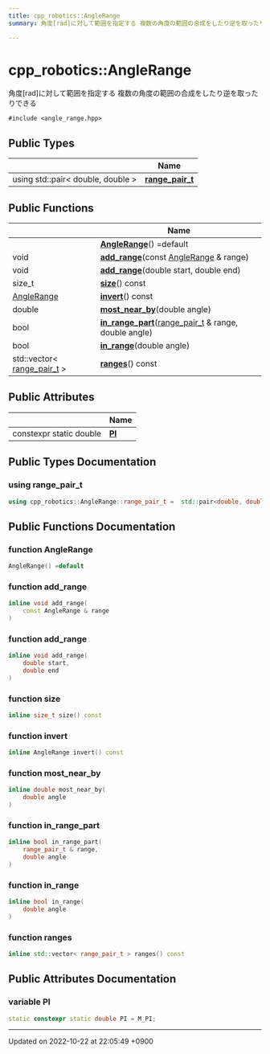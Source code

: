 ```yaml
---
title: cpp_robotics::AngleRange
summary: 角度[rad]に対して範囲を指定する 複数の角度の範囲の合成をしたり逆を取ったりできる 

---
```


# cpp_robotics::AngleRange



角度[rad]に対して範囲を指定する 複数の角度の範囲の合成をしたり逆を取ったりできる 


`#include <angle_range.hpp>`

## Public Types

|                | Name           |
| -------------- | -------------- |
| using std::pair< double, double > | **[range_pair_t](/cpp_robotics/doxybook/Classes/classcpp__robotics_1_1AngleRange/#using-range-pair-t)**  |

## Public Functions

|                | Name           |
| -------------- | -------------- |
| | **[AngleRange](/cpp_robotics/doxybook/Classes/classcpp__robotics_1_1AngleRange/#function-anglerange)**() =default |
| void | **[add_range](/cpp_robotics/doxybook/Classes/classcpp__robotics_1_1AngleRange/#function-add-range)**(const [AngleRange](/cpp_robotics/doxybook/Classes/classcpp__robotics_1_1AngleRange/) & range) |
| void | **[add_range](/cpp_robotics/doxybook/Classes/classcpp__robotics_1_1AngleRange/#function-add-range)**(double start, double end) |
| size_t | **[size](/cpp_robotics/doxybook/Classes/classcpp__robotics_1_1AngleRange/#function-size)**() const |
| [AngleRange](/cpp_robotics/doxybook/Classes/classcpp__robotics_1_1AngleRange/) | **[invert](/cpp_robotics/doxybook/Classes/classcpp__robotics_1_1AngleRange/#function-invert)**() const |
| double | **[most_near_by](/cpp_robotics/doxybook/Classes/classcpp__robotics_1_1AngleRange/#function-most-near-by)**(double angle) |
| bool | **[in_range_part](/cpp_robotics/doxybook/Classes/classcpp__robotics_1_1AngleRange/#function-in-range-part)**([range_pair_t](/cpp_robotics/doxybook/Classes/classcpp__robotics_1_1AngleRange/#using-range-pair-t) & range, double angle) |
| bool | **[in_range](/cpp_robotics/doxybook/Classes/classcpp__robotics_1_1AngleRange/#function-in-range)**(double angle) |
| std::vector< [range_pair_t](/cpp_robotics/doxybook/Classes/classcpp__robotics_1_1AngleRange/#using-range-pair-t) > | **[ranges](/cpp_robotics/doxybook/Classes/classcpp__robotics_1_1AngleRange/#function-ranges)**() const |

## Public Attributes

|                | Name           |
| -------------- | -------------- |
| constexpr static double | **[PI](/cpp_robotics/doxybook/Classes/classcpp__robotics_1_1AngleRange/#variable-pi)**  |

## Public Types Documentation

### using range_pair_t

```cpp
using cpp_robotics::AngleRange::range_pair_t =  std::pair<double, double>;
```


## Public Functions Documentation

### function AngleRange

```cpp
AngleRange() =default
```


### function add_range

```cpp
inline void add_range(
    const AngleRange & range
)
```


### function add_range

```cpp
inline void add_range(
    double start,
    double end
)
```


### function size

```cpp
inline size_t size() const
```


### function invert

```cpp
inline AngleRange invert() const
```


### function most_near_by

```cpp
inline double most_near_by(
    double angle
)
```


### function in_range_part

```cpp
inline bool in_range_part(
    range_pair_t & range,
    double angle
)
```


### function in_range

```cpp
inline bool in_range(
    double angle
)
```


### function ranges

```cpp
inline std::vector< range_pair_t > ranges() const
```


## Public Attributes Documentation

### variable PI

```cpp
static constexpr static double PI = M_PI;
```


-------------------------------

Updated on 2022-10-22 at 22:05:49 +0900
